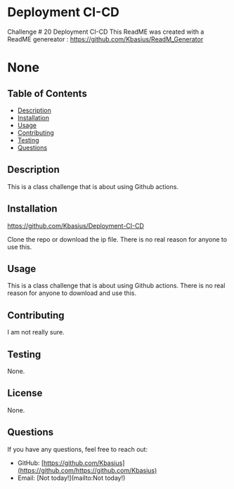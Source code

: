 # Deployment CI-CD

Challenge # 20 Deployment CI-CD
This ReadME was created with a ReadME genereator : https://github.com/Kbasius/ReadM_Generator

# None

## Table of Contents
- [Description](#description)
- [Installation](#installation)
- [Usage](#usage)
- [Contributing](#contributing)
- [Testing](#testing)
- [Questions](#questions)

## Description

This is a class challenge that is about using Github actions.

## Installation

https://github.com/Kbasius/Deployment-CI-CD

Clone the repo or download the ip file.
There is no real reason for anyone to use this.

## Usage

This is a class challenge that is about using Github actions.
There is no real reason for anyone to download and use this.

## Contributing

I am not really sure.

## Testing

None.

## License

None.

## Questions

If you have any questions, feel free to reach out:
- GitHub: [https://github.com/Kbasius](https://github.com/https://github.com/Kbasius)
- Email: [Not today!](mailto:Not today!)